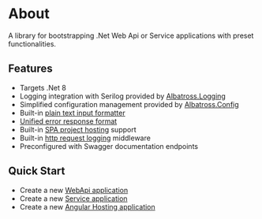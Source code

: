 # About 
A library for bootstrapping .Net Web Api or Service applications with preset functionalities.

## Features
* Targets .Net 8
* Logging integration with Serilog provided by [Albatross.Logging](https://www.nuget.org/packages/Albatross.Logging)
* Simplified configuration management provided by [Albatross.Config](https://www.nuget.org/packages/Albatross.Config)
* Built-in [plain text input formatter](../docs/plain-text-input-formatter.md)
* [Unified error response format](../docs/unified-error-response.md)
* Built-in [SPA project hosting](../docs/spa-hosting.md) support
* Built-in [http request logging](../docs/request-logging.md) middleware
* Preconfigured with Swagger documentation endpoints

## Quick Start
* Create a new [WebApi application](../docs/webapi-app.md)
* Create a new [Service application](../docs/service-app.md)
* Create a new [Angular Hosting application](../docs/spa-hosting.md)